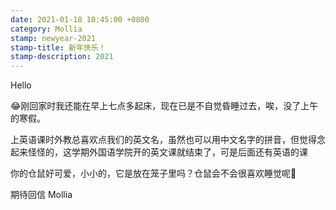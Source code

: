 ```yaml
---
date: 2021-01-18 10:45:00 +0800
category: Mollia
stamp: newyear-2021
stamp-title: 新年快乐！
stamp-description: 2021
---
```


Hello

😂刚回家时我还能在早上七点多起床，现在已是不自觉昏睡过去，唉，没了上午的寒假。

上英语课时外教总喜欢点我们的英文名，虽然也可以用中文名字的拼音，但觉得念起来怪怪的，这学期外国语学院开的英文课就结束了，可是后面还有英语的课

你的仓鼠好可爱，小小的，它是放在笼子里吗？仓鼠会不会很喜欢睡觉呢🐹

期待回信
Mollia